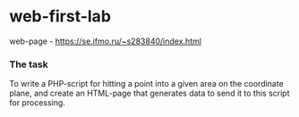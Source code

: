 # web-first-lab

web-page - https://se.ifmo.ru/~s283840/index.html

### The task
To write a PHP-script for hitting a point into a given area on the coordinate plane, and create an HTML-page that generates data to send it to this script for processing.
